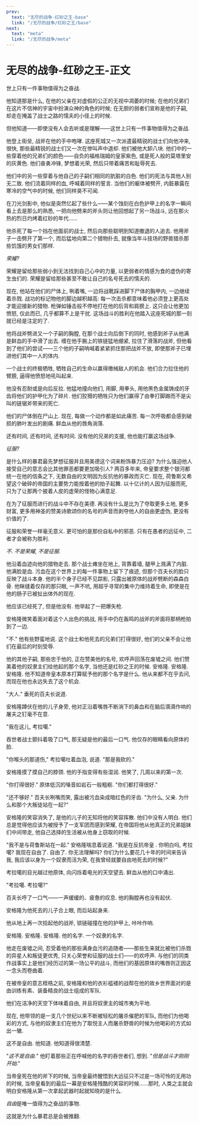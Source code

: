 ```yaml
---
prev:
  text: "无尽的战争-红砂之王-base"
  link: "/无尽的战争/红砂之王/base"
next:
  text: "meta"
  link: "/无尽的战争/meta"
---
```


# 无尽的战争-红砂之王-正文

世上只有一件事物值得为之奋战.

他知道那是什么, 在他的父亲在对虚假的公正的无视中凋萎的时候; 在他的兄弟们在这片不信神的宇宙中扮演众神的角色的时候; 在无胆的弱者们宣称是他的子嗣, 却走在掩盖了战士之路的懦夫的小径上的时候.

但他知道——即使没有人会去听或是理解——这世上只有一件事物值得为之奋战.

他登上街垒, 战斧在他的手中咆哮. 这座死城又一次派遣最精锐的战士们向他冲来, 很快, 那些最精锐的战士们又一次在惨叫声中退却. 他们被他大卸八块. 他们中的一些穿着他的兄弟们的颜色——自负的福格瑞姆的皇家紫色, 或是死人般的莫塔里安的灰黄色. 他们奋勇冲锋, 梦想着光荣, 然后只带着痛苦和耻辱死去.

他们中的另一些穿着与他自己的子嗣们相同的肮脏的白色. 他们的死法与其他人别无二致. 他们流着同样的血, 呼喊着同样的誓言. 当他们的躯体被劈开, 内脏暴露在寒冷的空气中的时候, 他们同样臭不可闻.

在刀光剑影中, 他似是突然忆起了些什么——某个蚀刻在白色护甲上的名字一瞬间看上去是那么的熟悉, 一把向他劈来的斧头则让他回想起了另一场战斗, 远在那火热的烈日灼烤着红砂的年代……

他杀死了每一个挡在他面前的战士, 然后向那些聪明到知道撤退的人追去. 他用斧子一击劈开了第一个, 而后猛地向第二个猎物扑去, 就像当年斗技场的野兽猎杀那些饥饿的男女们那样.

*荣耀?*

荣耀是留给那些弱小到无法找到自己心中的力量, 以更弱者的情感为食的虚伪的寄生虫们的. 荣耀是留给那些甚至不敢让自己的名号死去的懦夫的.

现在, 他站在他们的尸体上, 咧着嘴, 一边将战靴踩进脚下尸体的胸甲内, 一边继续着杀戮. 战功的标记物他的脚边越积越高: 每一次击杀都意味着他必须登上更高处才能迎接新的猎物. 枪弹如锤击般不停地打在他的后背和肩膀上. 这只会让他更加愤怒, 仅此而已, 几乎都算不上是干扰. 这场战斗的胜利在他踏入这座死城的那一刻就已经是注定的了.

他将战斧劈进又一个子嗣的胸膛, 在那个战士向后倒下的同时, 他感到斧子从他满是鲜血的手中滑了出去. 缠在他手腕上的铁链猛地绷紧, 拉住了滑落的战斧, 但他看到了他们的尝试——三个他的子嗣呐喊着紧紧抓住那把战斧不放, 即使那斧子已埋进他们其中一人的体内.

一个战士的终极牺牲, 牺牲自己的生命以赢得缴械敌人的机会. 他们合力拉住他的臂膀, 逼得他愤怒地吼叫起来.

他没有忍耐或是向后反拉. 他猛地撞向他们, 用脚, 用拳头, 用他黑色金属铸成的牙齿将他们的护甲化为了碎片. 他们狡猾的牺牲只为他们赢得了由拳打脚踢而不是尖叫的链锯斧带来的死亡.

他们的尸体倒在尸山上. 现在, 每做一个动作都是如此痛苦. 每一次呼吸都会感到破损的肺叶发出的剧痛. 鲜血从他的唇角淌落.

还有时间, 还有时间, 还有时间. 没有他的兄弟的支援, 他也能打赢这场战争.

*征服?*

是什么样的暴君最先梦想征服并且用美德这个词来粉饰暴力压迫? 为什么强迫他人接受自己的意志会比其他罪恶都要更加吸引人? 两百多年来, 帝皇要求整个银河都统一在他的信条之下, 无数自由的文明因为反抗他的暴政而灭亡. 现在, 荷鲁斯又希望这个破碎的帝国的主要势力能按着他的拍子起舞. 以十亿计的人因为征服而死, 只为了让那两个披着人皮的虚荣的怪物心满意足.

在为了征服而进行的战斗中不存在美德. 再没有什么是比为了夺取更多土地, 更多财富, 更多用神圣的赞美诗歌颂你的名号的声音而剥夺他人的自由更虚伪, 更没有价值的了.

征服和荣誉一样毫无意义. 更可怕的是那份自私中的邪恶. 只有在愚者的远征中, 二者才会被称为胜利.

*不. 不是荣耀, 不是征服.*

他沿着血迹向他的猎物走去. 那个战士瘫坐在地上, 背靠着墙, 腿甲上溅满了内脏. 他满脸是血. 污血在这个世界上的每一件事物上留下了痕迹, 但那个百夫长的脸只反映了战斗本身. 他的半个身子已经不见踪影, 只露出被原体的战斧劈断的森森白骨. 他眯缝着仅存的那只眼, 一声不吭, 用超乎寻常的集中力维持着生命, 即使是在他的肠子已被扯出体外的现在.

他应该已经死了, 但是他没有. 他举起了一把爆矢枪.

安格隆微笑着面对着这个人出色的挑战, 用手中仍在轰鸣的战斧的斧面将那柄枪拍到了一边.

"不." 他有些野蛮地说. 这个战士和他死去的兄弟们打得很好, 他们的父亲不会让他们在最后的时刻受辱.

他的其他子嗣, 那些忠于他的, 正在赞美他的名号, 欢呼声回荡在废墟之间. 他们赞美着他的奴隶主们给他起的那个名字, 当他还是红砂之王的时候. 安格隆. 安格隆. 安格隆. 他不知道帝皇本原本打算赋予他的那个名字是什么. 他从来都不在乎去问, 而现在他也永远失去了这个机会.

"大人." 垂死的百夫长说道.

安格隆蹲伏在他的儿子身旁, 他对正沿着嘴唇不断淌下的鼻血和在脑后滴滴作响的屠夫之钉毫不在意.

"我在这儿, 考拉噶."

吞世者战士颤抖着吸了口气, 那无疑是他的最后一口气. 他仅存的眼睛看向原体的脸.

"你喉头的那道伤," 考拉噶吐着血泡, 说道. "那是我砍的."

安格隆摸了摸自己的脖颈. 他的手指变得有些湿润. 他笑了, 几周以来的第一次.

"你打得很好." 原体低沉的嗓音如岩石一般粗粝. "你们都打得很好."

"还不够好." 百夫长咧嘴而笑, 露出被污血染成暗红色的牙齿. "为什么, 父亲. 为什么和那个大叛徒站在一起?"

安格隆的笑容消失了, 是他的儿子的无知将他的笑容挥散. 他们中没有人明白. 他们总是觉得他应该为被授予了一支军团而感到荣耀, 在帝国将他从他真正的兄弟姐妹们中间带走, 他自己选择的生活被从他身上窃取的时候.

"我不是与荷鲁斯站在一起." 安格隆喘息着说道. "我是在反抗帝皇 . 你明白吗, 考拉噶? 我现在自由了. 自由了. 你无法理解吗? 你们为什么要花几十年的时间来告诉我, 我应该以身为一个奴隶而活为荣, 在我曾经就要自由地死去的时候?"

考拉噶的目光越过他原体, 向闪烁着电光的天空望去. 鲜血从他的口中涌出.

"考拉噶. 考拉噶?"

百夫长呼了一口气——一声缓缓的、疲惫的叹息. 他的胸膛再也没有起伏.

安格隆为他死去的儿子合上眼, 而后站起身来.

他从地上再一次拾起他的战斧, 锁链碰撞在他的护甲上, 咔咔作响.

安格隆. 安格隆. 安格隆. 他的名字. 一个奴隶的名字.

他走在废墟之间, 忍受着他的那些满身血污的追随者——那些生来就比被他们杀戮的异星人和叛徒更优秀, 只关心荣誉和征服的战士们——的欢呼声. 与他们的同类作战事实上是他们经历过的第一场公平的战斗, 而他们的基因原体的嘴唇则正因这一念头而卷曲着.

在被帝皇的意志桎梏之前, 安格隆和他的衣衫褴褛的战帮在他的故乡世界面对的是由训练有素、装备精良的战士组成的军队.

他们在洁净的天空下体味着自由, 并且将奴隶主的城市夷为平地.

现在, 他带领的是一支几个世纪以来不断被轻松的屠杀催肥的军队, 而他们为他喝彩的方式, 与他的奴隶主们在他为了取悦主人而屠杀野兽的时候为他喝彩的方式如出一辙.

这不是自由. 他知道. 他知道得很清楚.

"*这不是自由.*" 他盯着那些正在呼喊他的名字的吞世者们, 想到. "*但是战斗才刚刚开始*."

当帝皇死在他的斧下的时候, 当帝皇最终醒悟到大远征只不过是一场可怜的无用功的时候, 当帝皇看到的最后一幕是安格隆残酷的笑容的时候……那时, 人类之主就会明白安格隆从第一次拿起武器时起就知晓的是什么.

*自由*是唯一值得为之奋战的事物.

这就是为什么暴君总是会被推翻.

